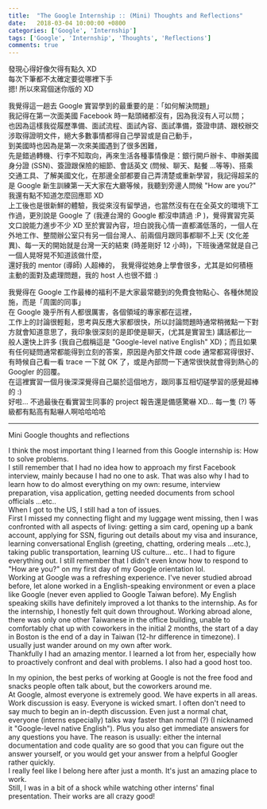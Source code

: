 ```yaml
---
title:  "The Google Internship :: (Mini) Thoughts and Reflections"
date:   2018-03-04 10:00:00 +0800
categories: ['Google', 'Internship']
tags: ['Google', 'Internship', 'Thoughts', 'Reflections']
comments: true
---
```


發現心得好像欠得有點久 XD  
每次下筆都不太確定要從哪裡下手  
摁! 所以來寫個迷你版的 XD

<!--more-->

我覺得這一趟去 Google 實習學到的最重要的是：「如何解決問題」  
我記得在第一次面美國 Facebook 時一點頭緒都沒有，因為我沒有人可以問；  
也因為這樣我從履歷準備、面試流程、面試內容、面試準備，簽證申請、跟校辦交涉取得證明文件，絕大多數事情都得自己學習或是自己動手，  
到美國時也因為是第一次來美國遇到了很多困難，  
先是錯過轉機、行李不知取向，再來生活各種事情像是：銀行開戶辦卡、申辦美國身分證 (SSN)、簽證跟保險的細節、會話英文 (問候、聊天、點餐 ...等等)、搭乘交通工具、了解美國文化，在那邊全部都要自己弄清楚或重新學習，我記得超呆的是 Google 新生訓練第一天大家在大廳等候，我聽到旁邊人問候 "How are you?" 我還有點不知道怎麼回應耶 XD  
上工後也是很新鮮的體驗，我從來沒有留學過，也當然沒有在在全英文的環境下工作過，更別說是 Google 了 (我連台灣的 Google 都沒申請過 :P )，覺得實習完英文口說能力進步不少 XD
至於實習內容，坦白說我心情一直都滿低落的，一個人在外地工作、整間辦公室只有另一個台灣人、前兩個月跟同事都聊不上天 (文化差異)、每一天的開始就是台灣一天的結束 (時差剛好 12 小時)，下班後通常就是自己一個人晃呀晃不知道該做什麼，  
還好我的 mentor (導師) 人超棒的， 我覺得從她身上學會很多，尤其是如何積極主動的面對及處理問題，我的 host 人也很不錯 :)

我覺得在 Google 工作最棒的福利不是大家最常聽到的免費食物點心、各種休閒設施，而是「周圍的同事」  
在 Google 幾乎所有人都很厲害，各個領域的專家都在這裡，  
工作上的討論很輕鬆，思考與反應大家都很快，所以討論問題時通常稍微點一下對方就會知道意思了，我印象很深刻的是即使是聊天，(尤其是實習生) 講話都比一般人還快上許多 (我自己戲稱這是 "Google-level native English" XD)；而且如果有任何疑問通常都能得到立刻的答案，原因是內部文件跟 code 通常都寫得很好、有時候自己看一看 trace 一下就 OK 了，或是內部問一下通常很快就會得到熱心的 Googler 的回覆。  
在這裡實習一個月後深深覺得自己屬於這個地方，跟同事互相切磋學習的感覺超棒的 :)  
好啦... 不過最後在看實習生同事的 project 報告還是備感驚嚇 XD... 每一隻 (?) 等級都有點高有點嚇人啊哈哈哈哈

---

Mini Google thoughts and reflections

I think the most important thing I learned from this Google internship is: How to solve problems.  
I still remember that I had no idea how to approach my first Facebook interview, mainly because I had no one to ask. That was also why I had to learn how to do almost everything on my own: resume, interview preparation, visa application, getting needed documents from school officials ...etc..  
When I got to the US, I still had a ton of issues.  
First I missed my connecting flight and my luggage went missing, then I was confronted with all aspects of living: getting a sim card, opening up a bank account, applying for SSN, figuring out details about my visa and insurance, learning conversational English (greeting, chatting, ordering meals ...etc.), taking public transportation, learning US culture... etc.. I had to figure everything out. I still remember that I didn't even know how to respond to "How are you?" on my first day of my Google orientation lol.  
Working at Google was a refreshing experience. I've never studied abroad before, let alone worked in a English-speaking environment or even a place like Google (never even applied to Google Taiwan before). My English speaking skills have definitely improved a lot thanks to the internship.
As for the internship, I honestly felt quit down throughout. Working abroad alone, there was only one other Taiwanese in the office building, unable to comfortably chat up with coworkers in the initial 2 months, the start of a day in Boston is the end of a day in Taiwan (12-hr difference in timezone). I usually just wander around on my own after work.  
Thankfully I had an amazing mentor. I learned a lot from her, especially how to proactively confront and deal with problems. I also had a good host too.

In my opinion, the best perks of working at Google is not the free food and snacks people often talk about, but the coworkers around me.  
At Google, almost everyone is extremely good. We have experts in all areas.  
Work discussion is easy. Everyone is wicked smart. I often don't need to say much to begin an in-depth discussion. Even just a normal chat, everyone (interns especially) talks way faster than normal (?) (I nicknamed it "Google-level native English"). Plus you also get immediate answers for any questions you have. The reason is usually: either the internal documentation and code quality are so good that you can figure out the answer yourself, or you would get your answer from a helpful Googler rather quickly.  
I really feel like I belong here after just a month. It's just an amazing place to work.  
Still, I was in a bit of a shock while watching other interns' final presentation. Their works are all crazy good!